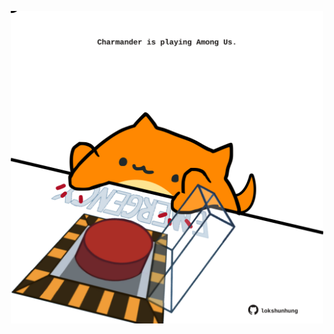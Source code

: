 <!-- built at 14/06/2022, 10:00:54 UTC -->
<p align="center">
  <img width="500" height="500" src="./ReadmeImage.svg">
</p>

